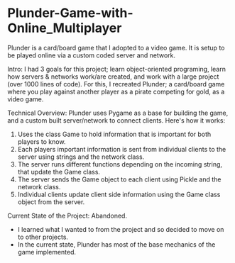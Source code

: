 # Plunder-Game-with-Online_Multiplayer
Plunder is a card/board game that I adopted to a video game. It is setup to be played online via a custom coded server and network.

Intro: I had 3 goals for this project; learn object-oriented programing, learn how servers & networks work/are created, and work with a large project (over 1000 lines of code). For this, I recreated Plunder; a card/board game where you play against another player as a pirate competing for gold, as a video game.

Technical Overview: Plunder uses Pygame as a base for building the game, and a custom built server/network to connect clients. Here's how it works:
  1. Uses the class Game to hold information that is important for both players to know.
  2. Each players important information is sent from individual clients to the server using strings and the network class.
  3. The server runs different functions depending on the incoming string, that update the Game class.
  4. The server sends the Game object to each client using Pickle and the network class.
  5. Individual clients update client side information using the Game class object from the server.

Current State of the Project: Abandoned. 
  - I learned what I wanted to from the project and so decided to move on to other projects.
  - In the current state, Plunder has most of the base mechanics of the game implemented.
